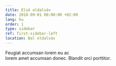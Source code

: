 ```yaml
---
title: Első oldalsáv
date: 2018-09-01 00:00:00 +02:00
lang: hu
order: 1
type: sidebar
ref: first-sidebar-left
location: Bal oldalsáv
---
```


Feugiat accumsan lorem eu ac  
lorem amet accumsan donec. Blandit orci porttitor.
